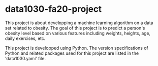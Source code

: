 # data1030-fa20-project


This project is about developping a machine learning algorithm on a data set related to obesity. The goal of this project is to predict a person's obesity level based on various features including weights, heights, age, daily exercises, etc. 

This project is developped using Python. The version specifications of Python and related packages used for this project are listed in the 'data1030.yaml' file.
